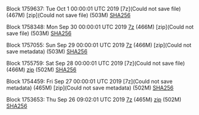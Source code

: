 Block 1759637: Tue Oct  1 00:00:01 UTC 2019 [7z](Could not save file) (467M) [zip](Could not save file) (503M) [SHA256](https://transfer.sh/bd909/sha256.txt)

Block 1758348: Mon Sep 30 00:00:01 UTC 2019 [7z]() (466M) [zip](Could not save file) (503M) [SHA256]()

Block 1757055: Sun Sep 29 00:00:01 UTC 2019 [7z]() (466M) [zip](Could not save metadata) (503M) [SHA256](https://transfer.sh/9DZCC/sha256.txt)

Block 1755759: Sat Sep 28 00:00:01 UTC 2019 [7z](Could not save file) (466M) [zip]() (502M) [SHA256]()

Block 1754459: Fri Sep 27 00:00:01 UTC 2019 [7z](Could not save metadata) (465M) [zip](Could not save metadata) (502M) [SHA256](https://transfer.sh/lzIdD/sha256.txt)

Block 1753653: Thu Sep 26 09:02:01 UTC 2019 [7z](https://transfer.sh/lqneP/bootstrap.dat.20190926.7z) (465M) [zip](https://transfer.sh/6WAPO/bootstrap.dat.20190926.zip) (502M) [SHA256](https://transfer.sh/128umI/sha256.txt)
